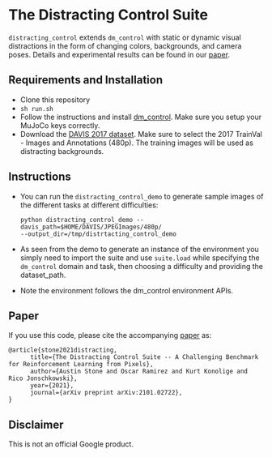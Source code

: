 # The Distracting Control Suite

`distracting_control` extends `dm_control` with static or dynamic visual
distractions in the form of changing colors, backgrounds, and camera poses. 
Details and experimental results can be found in our
[paper](https://arxiv.org/pdf/2101.02722.pdf).

## Requirements and Installation

* Clone this repository
* `sh run.sh`
* Follow the instructions and install
[dm_control](https://github.com/deepmind/dm_control#requirements-and-installation). Make sure you setup your MuJoCo keys correctly.
* Download the [DAVIS 2017
  dataset](https://davischallenge.org/davis2017/code.html). Make sure to select the 2017 TrainVal - Images and Annotations (480p). The training images will be used as distracting backgrounds.

## Instructions

* You can run the `distracting_control_demo` to generate sample images of the
  different tasks at different difficulties:

  ```
  python distracting_control_demo --davis_path=$HOME/DAVIS/JPEGImages/480p/
  --output_dir=/tmp/distrtacting_control_demo
  ```
* As seen from the demo to generate an instance of the environment you simply
  need to import the suite and use `suite.load` while specifying the
  `dm_control` domain and task, then choosing a difficulty and providing the
  dataset_path.

* Note the environment follows the dm_control environment APIs.

## Paper

If you use this code, please cite the accompanying [paper](https://arxiv.org/pdf/2101.02722.pdf) as:

```
@article{stone2021distracting,
      title={The Distracting Control Suite -- A Challenging Benchmark for Reinforcement Learning from Pixels}, 
      author={Austin Stone and Oscar Ramirez and Kurt Konolige and Rico Jonschkowski},
      year={2021},
      journal={arXiv preprint arXiv:2101.02722},
}
```

## Disclaimer

This is not an official Google product.
